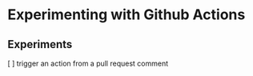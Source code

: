 # Experimenting with Github Actions

## Experiments
[ ] trigger an action from a pull request comment
